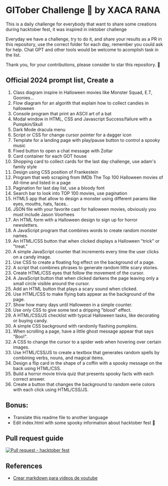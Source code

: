 # GITober Challenge :jack_o_lantern: by XACA RANA

This is a daily challenge for everybody that want to share some creations during hacktober fest, it was inspired in inktober challenge

Everyday we have a challenge, try to do it, and share your results as a PR in this repository, use the correct folder for each day, remember you could ask for help. Chat GPT and other tools would be welcome to acomplish task in the list. 

Thank you, for your contributions, please consider to star this repository. 🌟

## Official 2024 prompt list, Create a

1. Class diagram inspire in Halloween movies like Monster Squad, E.T, Goonies...
2. Flow diagram for an algorith that explain how to collect candies in halloween
3. Console program that print an ASCII art of a bat
4. Modal window in HTML, CSS and Javascript Success/failure with a Pumpkin/Skull
5. Dark Mode dracula menu
6. Script or CSS for change cursor pointer for a dagger icon
7. Template for a landing page with play/pause button to control a spooky music
8. Fixed button to open a chat message with Zoltar
9. Card container for each GOT house
10. Shopping card to collect cards for the last day challenge, use adam's family style
11. Design using CSS position of Frankestein
12. Program that web scraping from IMDb The Top 100 Halloween movies of All-time and listed in a page
13. Pagination for last day list, use a bloody font
14. Search bar to look into TOP 100 movies, use pagination
15. HTML5 app that allow to design a monster using different params like eyes, mouths, hats, faces..
16. JSON file with your favorite cast for halloween movies, obviously you must include Jason Voorhees
17. An HTML form with a Halloween design to sign up for horror newsletters.
18. A JavaScript program that combines words to create random monster names.
19. An HTML/CSS button that when clicked displays a Halloween "trick" or "treat."
20. A simple JavaScript counter that increments every time the user clicks on a candy image.
21. Use CSS to create a floating fog effect on the background of a page.
22. A script that combines phrases to generate random little scary stories.
23. Create HTML/CSS eyes that follow the movement of the cursor.
24. A JavaScript button that when clicked darkens the page leaving only a small circle visible around the cursor.
25. Add an HTML button that plays a scary sound when clicked.
26. Use HTML/CSS to make flying bats appear as the background of the page.
27. Show how many days until Halloween in a simple counter.
28. Use only CSS to give some text a dripping "blood" effect.
29. A HTML/CSS/JS checklist with typical Halloween tasks, like decorating or buying candy.
30. A simple CSS background with randomly flashing pumpkins.
31. When scrolling a page, have a little ghost message appear that says "Boo!".
32. A CSS to change the cursor to a spider web when hovering over certain images.
33. Use HTML/CSS/JS to create a textbox that generates random spells by combining verbs, nouns, and magical items.
34. Design a flip card in the shape of a coffin with a spooky message on the back using HTML/CSS.
35. Build a horror movie trivia quiz that presents spooky facts with each correct answer.
36. Create a button that changes the background to random eerie colors with each click using HTML/CSS/JS.

## Bonus: 

- Translate this readme file to another language
- Edit index.html with some spooky information about hacktober fest 👻

## Pull request guide

[![Pull request - hacktober fest](https://res.cloudinary.com/marcomontalbano/image/upload/v1730401457/video_to_markdown/images/youtube--8MQN0U1AwgU-c05b58ac6eb4c4700831b2b3070cd403.jpg)](https://www.youtube.com/watch?v=8MQN0U1AwgU "Pull request - hacktober fest")

## References

- [Crear markdown para videos de youtube](https://www.manelrodero.com/blog/como-incluir-videos-de-youtube-en-markdown)
